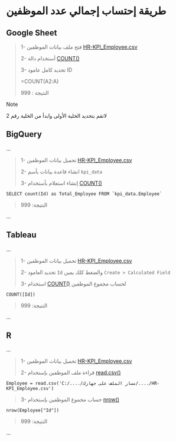 # طريقة إحتساب إجمالي عدد الموظفين




## Google Sheet
>
> 1- فتح ملف بيانات الموظفين [HR-KPI_Employee.csv](/data/HR-KPI_Employee.csv)
>
> 2- أستخدام دالة [COUNT()](https://support.google.com/docs/answer/3093620?hl=en) 
>
> 3- تحديد كامل عامود ID 
>
> =COUNT(A2:A)
>
> النتيجة : 999
> 
> 

> [!NOTE]
> لاتقم بتحديد الخلية الأولى وابدأ من الخلية رقم 2





## BigQuery
...
>
>1- تحميل بيانات الموظفين  [HR-KPI_Employee.csv](/data/HR-KPI_Employee.csv)
>
> 2- انشاء قاعدة بيانات بأسم `kpi_data`
>
> 3- إنشاء استعلام بأستخدام [COUNT()](https://cloud.google.com/knowledge/kb/bigquery-count-query-slot-utilization-and-rows-scanned-000004360)
``````
SELECT count(Id) as Total_Employee FROM `kpi_data.Employee`  
``````
>
>
> النتيجة: 999
>
...

## Tableau 
...
>
> 1- تحميل بيانات الموظفين  [HR-KPI_Employee.csv](/data/HR-KPI_Employee.csv)
>
> 2- تحديد العامود `Id` والضغط كلك يمين `Create > Calculated Field`
>
> 3- استخدام [COUNT()](https://help.tableau.com/current/pro/desktop/en-us/functions_all_categories.htm?_gl=1*1bwhxn0*_ga*MjA2MTE5OTExMy4xNjk5MDA0NzMy*_ga_8YLN0SNXVS*MTY5OTAwNDczMy4xLjEuMTY5OTAwNTA1My4wLjAuMA..) لحساب مجموع الموظفين
>
>
```
COUNT([Id])
```
> 
>
> النتيجة: 999
>
...
## R
...
>
> 1- تحميل بيانات الموظفين  [HR-KPI_Employee.csv](/data/HR-KPI_Employee.csv)
>
> 2- قراءة ملف الموظفين  بإستخدام [read.csv()](https://search.r-project.org/CRAN/refmans/qtl2/html/read_csv.html)
>
``````
Employee = read.csv('C:/..../مسار الملف على جهازك/..../HR-KPI_Employee.csv')
``````
>
> 3- حساب مجموع الموظفين بإستخدام [nrow()](https://search.r-project.org/R/refmans/base/html/nrow.html)
>
``````
nrow(Employee["Id"])
``````
>
>
>النتيجة: 999
>
>

...

